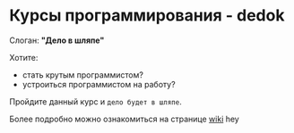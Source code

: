 # Курсы программирования - dedok

Слоган: **"Дело в шляпе"**

Хотите:
- стать крутым программистом?
- устроиться программистом на работу?

Пройдите данный курс и `дело будет в шляпе`.

Более подробно можно ознакомиться на странице [wiki](https://github.com/gis-expert/dedok/wiki)
hey

